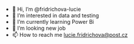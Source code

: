 - 👋 Hi, I’m @fridrichova-lucie
- 👀 I’m interested in data and testing
- 🌱 I’m currently learning Power Bi
- 💞️ I’m looking new job
- 📫 How to reach me lucie.fridrichova@post.cz

<!---
fridrichova-lucie/fridrichova-lucie is a ✨ special ✨ repository because its `README.md` (this file) appears on your GitHub profile.
You can click the Preview link to take a look at your changes.
--->
